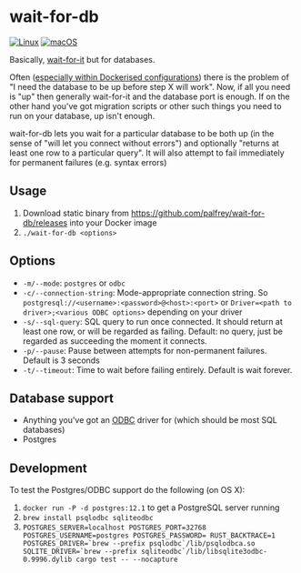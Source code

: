 wait-for-db
===========
[![Linux](https://github.com/palfrey/wait-for-db/workflows/Linux/badge.svg)](https://github.com/palfrey/wait-for-db/actions?query=workflow%3ALinux)
[![macOS](https://github.com/palfrey/wait-for-db/workflows/macOS/badge.svg)](https://github.com/palfrey/wait-for-db/actions?query=workflow%3AmacOS)

Basically, [wait-for-it](https://github.com/vishnubob/wait-for-it) but for databases.

Often ([especially within Dockerised configurations](https://docs.docker.com/compose/startup-order/)) there is the problem of "I need the database to be up before step X will work". Now, if all you need is "up" then generally wait-for-it and the database port is enough. If on the other hand you've got migration scripts or other such things you need to run on your database, up isn't enough.

wait-for-db lets you wait for a particular database to be both up (in the sense of "will let you connect without errors") and optionally "returns at least one row to a particular query". It will also attempt to fail immediately for permanent failures (e.g. syntax errors)

Usage
-----
1. Download static binary from https://github.com/palfrey/wait-for-db/releases into your Docker image
2. `./wait-for-db <options>`

Options
-------
* `-m/--mode`: `postgres` or `odbc`
* `-c/--connection-string`: Mode-appropriate connection string. So `postgresql://<username>:<password>@<host>:<port>` or `Driver=<path to driver>;<various ODBC options>` depending on your driver
* `-s/--sql-query`: SQL query to run once connected. It should return at least one row, or will be regarded as failing. Default: no query, just be regarded as succeeding the moment it connects.
* `-p/--pause`: Pause between attempts for non-permanent failures. Default is 3 seconds
* `-t/--timeout`: Time to wait before failing entirely. Default is wait forever.

Database support
----------------
* Anything you've got an [ODBC](https://en.wikipedia.org/wiki/Open_Database_Connectivity) driver for (which should be most SQL databases)
* Postgres

Development
-----------
To test the Postgres/ODBC support do the following (on OS X):
1. `docker run -P -d postgres:12.1` to get a PostgreSQL server running
2. `brew install psqlodbc sqliteodbc`
3. ``POSTGRES_SERVER=localhost POSTGRES_PORT=32768 POSTGRES_USERNAME=postgres POSTGRES_PASSWORD= RUST_BACKTRACE=1 POSTGRES_DRIVER=`brew --prefix psqlodbc`/lib/psqlodbca.so SQLITE_DRIVER=`brew --prefix sqliteodbc`/lib/libsqlite3odbc-0.9996.dylib cargo test -- --nocapture``
